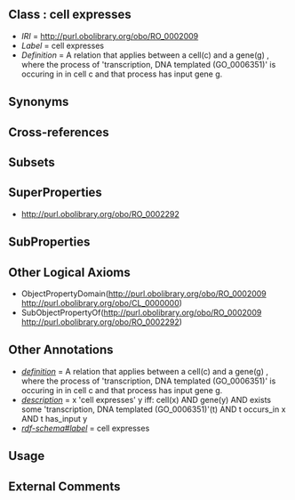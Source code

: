 
## Class : cell expresses

 * *IRI* = http://purl.obolibrary.org/obo/RO_0002009
 * *Label* = cell expresses
 * *Definition* = A relation that applies between a cell(c) and a gene(g) , where the process of 'transcription, DNA templated (GO_0006351)' is occuring in in cell c and that process has input gene g.

## Synonyms


## Cross-references


## Subsets


## SuperProperties

 * <http://purl.obolibrary.org/obo/RO_0002292>

## SubProperties


## Other Logical Axioms

 * ObjectPropertyDomain(<http://purl.obolibrary.org/obo/RO_0002009> <http://purl.obolibrary.org/obo/CL_0000000>)
 * SubObjectPropertyOf(<http://purl.obolibrary.org/obo/RO_0002009> <http://purl.obolibrary.org/obo/RO_0002292>)

## Other Annotations

 * *[definition](../../IAO/15/IAO_0000115.md)* = A relation that applies between a cell(c) and a gene(g) , where the process of 'transcription, DNA templated (GO_0006351)' is occuring in in cell c and that process has input gene g.
 * *[description](../../on/description.md)* = x 'cell expresses' y iff:
cell(x)
AND gene(y)
AND exists some 'transcription, DNA templated (GO_0006351)'(t)
AND t occurs_in x
AND t has_input y
 * *[rdf-schema#label](../../el/rdf-schema#label.md)* = cell expresses

## Usage


## External Comments


